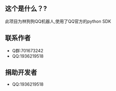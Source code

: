 ## 这个是什么？?

此项目为林狗狗QQ机器人,使用了QQ官方的python SDK

## 联系作者

* Q群:701673242
* QQ:1936219518



## 捐助开发者
* QQ:1936219518
